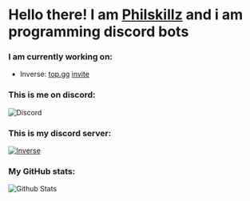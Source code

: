 # Hello there! I am [Philskillz](https://discord.c99.nl/widget/theme-3/650254133730869258.png) and i am programming discord bots 

### I am currently working on:
- Inverse: 
     [top.gg](https://top.gg/bot/760179628122964008)
     [invite](https://discord.com/oauth2/authorize?client_id=760179628122964008&permissions=8&scope=bot)

### This is me on discord:
![Discord](https://discord.c99.nl/widget/theme-3/650254133730869258.png)

### This is my discord server:
[![Inverse](img.shields.io/static/v1?style=flat&logo=discord&logoColor=white&color=%235865f2&label=&message=Join%20my%20server:%20Inverse)](https://discord.gg/ktkXwmD2kF)

### My GitHub stats:
![Github Stats](https://github-readme-stats.vercel.app/api?username=philskillz-coder&theme=material-palenight&show_icons=true)
